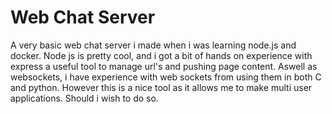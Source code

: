 # Web Chat Server

A very basic web chat server i made when i was learning node.js and docker. Node js is pretty cool, and i got a bit of hands on experience with express a useful tool to manage url's and pushing page content. Aswell as websockets, i have experience with web sockets from using them in both C and python. However this is a nice tool as it allows me to make multi user applications. Should i wish to do so.
